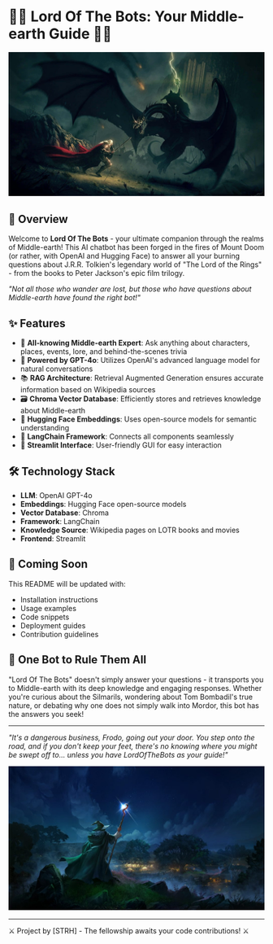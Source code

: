 # 🧙‍♂️ Lord Of The Bots: Your Middle-earth Guide 🧝‍♀️

![Middle-earth Banner](images/lotr-1920-x-1080-background-nz9pdysn0k1rmu3s.jpg)

## 📜 Overview

Welcome to **Lord Of The Bots** - your ultimate companion through the realms of Middle-earth! This AI chatbot has been forged in the fires of Mount Doom (or rather, with OpenAI and Hugging Face) to answer all your burning questions about J.R.R. Tolkien's legendary world of "The Lord of the Rings" - from the books to Peter Jackson's epic film trilogy.

*"Not all those who wander are lost, but those who have questions about Middle-earth have found the right bot!"*

## ✨ Features

- 🔮 **All-knowing Middle-earth Expert**: Ask anything about characters, places, events, lore, and behind-the-scenes trivia
- 🧠 **Powered by GPT-4o**: Utilizes OpenAI's advanced language model for natural conversations
- 📚 **RAG Architecture**: Retrieval Augmented Generation ensures accurate information based on Wikipedia sources
- 🗃️ **Chroma Vector Database**: Efficiently stores and retrieves knowledge about Middle-earth
- 🤗 **Hugging Face Embeddings**: Uses open-source models for semantic understanding
- 🔗 **LangChain Framework**: Connects all components seamlessly
- 🌈 **Streamlit Interface**: User-friendly GUI for easy interaction

## 🛠️ Technology Stack

- **LLM**: OpenAI GPT-4o
- **Embeddings**: Hugging Face open-source models
- **Vector Database**: Chroma
- **Framework**: LangChain
- **Knowledge Source**: Wikipedia pages on LOTR books and movies
- **Frontend**: Streamlit

## 🚀 Coming Soon

This README will be updated with:
- Installation instructions
- Usage examples
- Code snippets
- Deployment guides
- Contribution guidelines

## 💍 One Bot to Rule Them All

"Lord Of The Bots" doesn't simply answer your questions - it transports you to Middle-earth with its deep knowledge and engaging responses. Whether you're curious about the Silmarils, wondering about Tom Bombadil's true nature, or debating why one does not simply walk into Mordor, this bot has the answers you seek!

---

*"It's a dangerous business, Frodo, going out your door. You step onto the road, and if you don't keep your feet, there's no knowing where you might be swept off to... unless you have LordOfTheBots as your guide!"*

![Gandalf Banner](images/nuare-lotr-hobbiton-christmas-final.jpg.adapt.crop16x9.575p.jpg)

---

⚔️ Project by [STRH] - The fellowship awaits your code contributions! ⚔️